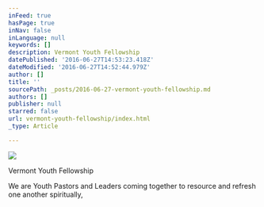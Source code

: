```yaml
---
inFeed: true
hasPage: true
inNav: false
inLanguage: null
keywords: []
description: Vermont Youth Fellowship
datePublished: '2016-06-27T14:53:23.418Z'
dateModified: '2016-06-27T14:52:44.979Z'
author: []
title: ''
sourcePath: _posts/2016-06-27-vermont-youth-fellowship.md
authors: []
publisher: null
starred: false
url: vermont-youth-fellowship/index.html
_type: Article

---
```

![](https://the-grid-user-content.s3-us-west-2.amazonaws.com/7892c306-6f0f-4b9b-817d-72456481f1f1.jpg)

Vermont Youth Fellowship

We are Youth Pastors and Leaders coming together to resource and refresh one another spiritually,